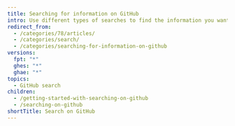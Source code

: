 ```yaml
---
title: Searching for information on GitHub
intro: Use different types of searches to find the information you want.
redirect_from:
  - /categories/78/articles/
  - /categories/search/
  - /categories/searching-for-information-on-github
versions:
  fpt: "*"
  ghes: "*"
  ghae: "*"
topics:
  - GitHub search
children:
  - /getting-started-with-searching-on-github
  - /searching-on-github
shortTitle: Search on GitHub
---
```

